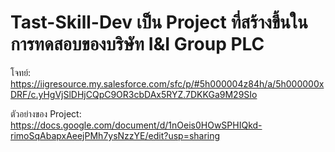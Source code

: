 # Tast-Skill-Dev เป็น Project ที่สร้างขึ้นในการทดสอบของบริษัท I&I Group PLC

โจทย์: https://iigresource.my.salesforce.com/sfc/p/#5h000004z84h/a/5h000000xDRF/c.yHgVjSlDHjCQpC9OR3cbDAx5RYZ.7DKKGa9M29SIo

ตัวอย่างของ Project: https://docs.google.com/document/d/1nOeis0HOwSPHIQkd-rimoSqAbapxAeejPMh7ysNzzYE/edit?usp=sharing

